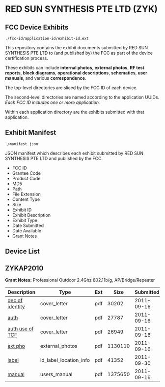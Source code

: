# RED SUN SYNTHESIS PTE LTD (ZYK)
## FCC Device Exhibits

```
./fcc-id/application-id/exhibit-id.ext
```

This repository contains the exhibit documents submitted by RED SUN SYNTHESIS PTE LTD to (and published by) the FCC as part of the device certification process.

These exhibits can include **internal photos**, **external photos**, **RF test reports**, **block diagrams**, **operational descriptions**, **schematics**, **user manuals**, and various **correspondence**.

The top-level directories are sliced by the FCC ID of each device.

The second-level directories are named according to the application UUIDs. *Each FCC ID includes one or more application.*

Within each application directory are the exhibits submitted with that application. 

## Exhibit Manifest

```
./manifest.json
```

JSON manifest which describes each exhibit submitted by RED SUN SYNTHESIS PTE LTD and published by the FCC.

- FCC ID
- Grantee Code
- Product Code
- MD5
- Path
- File Extension
- Content Type
- Size
- Exhibit ID
- Exhibit Description
- Exhibit Type
- Date Submitted
- Date Available
- Grant Notes

## Device List
## ZYKAP2010
**Grant Notes:** Professional Outdoor 2.4Ghz 802.11b/g, AP/Bridge/Repeater

| Description | Type | Ext | Size | Submitted | Available |
| ----------- | ---- | --- | ---- | --------- | --------- |
| [dec of identity](ZYKAP2010/c99d75719477f8310d385f02e79a04c3/1542618.pdf) | cover_letter | pdf | 30202 | 2011-09-16 | 2011-09-30 |
| [auth](ZYKAP2010/c99d75719477f8310d385f02e79a04c3/1542619.pdf) | cover_letter | pdf | 27787 | 2011-09-16 | 2011-09-30 |
| [auth use of TCF](ZYKAP2010/c99d75719477f8310d385f02e79a04c3/1542620.pdf) | cover_letter | pdf | 26949 | 2011-09-16 | 2011-09-30 |
| [ext pho](ZYKAP2010/c99d75719477f8310d385f02e79a04c3/1186559.pdf) | external_photos | pdf | 1130110 | 2011-09-16 | 2011-09-30 |
| [label](ZYKAP2010/c99d75719477f8310d385f02e79a04c3/1552276.pdf) | id_label_location_info | pdf | 41352 | 2011-09-30 | 2011-09-30 |
| [manual](ZYKAP2010/c99d75719477f8310d385f02e79a04c3/1186564.pdf) | users_manual | pdf | 1375650 | 2011-09-16 | 2011-09-30 |

